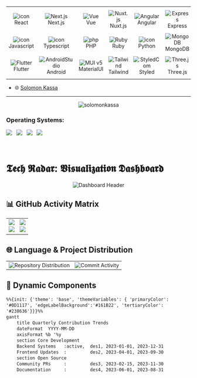 <table align="center">
  <tr>
    <td align="center" width="90">
      <img src="https://techstack-generator.vercel.app/react-icon.svg" alt="icon" width="55" height="55" />
      <br>React
    </td>
    <td align="center" width="90">
      <img src="https://skillicons.dev/icons?i=nextjs" width="45" height="45" alt="Next.js" />
      <br>Next.js
    </td>
    <td align="center" width="90">
      <img src="https://skillicons.dev/icons?i=vue" width="45" height="45" alt="Vue" />
      <br>Vue
    </td>
    <td align="center" width="90">
      <img src="https://skillicons.dev/icons?i=nuxtjs" width="45" height="45" alt="Nuxt.js" />
      <br>Nuxt.js
    </td>
    <td align="center" width="90">
      <img src="https://skillicons.dev/icons?i=angular" width="45" height="45" alt="Angular" />
      <br>Angular
    </td>
    <td align="center" width="90">
      <img src="https://skillicons.dev/icons?i=express" width="45" height="45" alt="Express" />
      <br>Express
    </td>
    <td align="center" width="90">
      <img src="https://skillicons.dev/icons?i=laravel" width="45" height="45" alt="Laravel" />
      <br>Laravel
    </td>
    <td align="center" width="90">
      <img src="https://skillicons.dev/icons?i=rails" width="45" height="45" alt="rails" />
      <br>Rails
    </td>
    <td align="center" width="90">
      <img src="https://techstack-generator.vercel.app/django-icon.svg" alt="icon" width="55" height="55" />
      <br>Django
    </td>
    <td align="center" width="90">
      <img src="https://github.com/devicons/devicon/blob/master/icons/phoenix/phoenix-original-wordmark.svg" title="Phoenix" alt="Phoenix " width="45" height="45"/>
      <br>Phoenix
    </td>
  </tr>
  <tr>
    <td align="center" width="90">
      <img src="https://techstack-generator.vercel.app/js-icon.svg" alt="icon" width="55" height="55" />
      <br>Javascript
    </td>
    <td align="center" width="90">
      <img src="https://techstack-generator.vercel.app/ts-icon.svg" alt="icon" width="55" height="55" />
      <br>Typescript
    </td>
    <td align="center" width="90">
      <img src="https://skillicons.dev/icons?i=php" width="45" height="45" alt="php" />
      <br>PHP
    </td>
    <td align="center" width="90">
      <img src="https://skillicons.dev/icons?i=ruby" width="45" height="45" alt="Ruby" />
      <br>Ruby
    </td>
    <td align="center" width="90">
      <img src="https://techstack-generator.vercel.app/python-icon.svg" alt="icon" width="55" height="55" />
      <br>Python
    </td>
    <td align="center" width="90">
      <img src="https://skillicons.dev/icons?i=mongodb" width="45" height="45" alt="MongoDB" />
      <br>MongoDB
    </td>
    <td align="center" width="90">
      <img src="https://techstack-generator.vercel.app/mysql-icon.svg" alt="icon" width="55" height="55" />
      <br>MySQL
    </td>
    <td align="center" width="90">
      <img src="https://skillicons.dev/icons?i=postgres" width="45" height="45" alt="PostgreSQL" />
      <br>PostgreSQL
    </td>
    <td align="center" width="90">
      <img src="https://skillicons.dev/icons?i=sqlite" width="45" height="45" alt="SQLite" />
      <br>SQLite
    </td>
    <td align="center" width="90">
      <img src="https://skillicons.dev/icons?i=supabase" width="45" height="45" alt="Supabase" />
      <br>Supabase
    </td>
  </tr>
  <tr>
    <td align="center" width="90">
      <img src="https://skillicons.dev/icons?i=flutter" width="45" height="45" alt="Flutter" />
      <br>Flutter
    </td>
    <td align="center" width="90">
      <img src="https://skillicons.dev/icons?i=androidstudio" width="45" height="45" alt="AndroidStudio" />
      <br>Android
    </td>
    <td align="center" width="90">
      <img src="https://skillicons.dev/icons?i=materialui" width="45" height="45" alt="MUI v5" />
      <br>MaterialUI
    </td>
    <td align="center" width="90">
      <img src="https://skillicons.dev/icons?i=tailwind" width="45" height="45" alt="Tailwind" />
      <br>Tailwind
    </td>
    <td align="center" width="90">
      <img src="https://skillicons.dev/icons?i=styledcomponents" width="45" height="45" alt="StyledCom" />
      <br>Styled
    </td>
    <td align="center" width="90">
      <img src="https://skillicons.dev/icons?i=threejs" width="45" height="45" alt="Three.js" />
      <br>Three.js
    </td>
    <td align="center" width="90">
      <img src="https://github.com/kroim/profile/blob/master/icons/icon_nft.png?raw=true" height="45" >
      <br>NFT
    </td>
    <td align="center" width="90">
      <img src="https://github.com/kroim/profile/blob/master/icons/icon_defi.png?raw=true" height="45" >
      <br>DeFi
    </td>
    <td align="center" width="90">
      <img src="https://skillicons.dev/icons?i=solidity" width="45" height="45" alt="Solidity" />
      <br>Solidity
    </td>
    <td align="center" width="90">
      <img src="https://skillicons.dev/icons?i=rust" width="45" height="45" alt="Rust" />
      <br>Rust
    </td>
  </tr>
</table>

- 🌐 [Solomon Kassa](https://solomonkassa.et)  

---
<p align="center">
  <img src="https://komarev.com/ghpvc/?username=solomonkassa&label=Profile%20views&color=0e75b6&style=flat" alt="solomonkassa" />
</p>

<h3>Operating Systems: </h3>
<p>
<img src="https://img.shields.io/badge/Ubuntu-E95420?style=for-the-badge&logo=ubuntu&logoColor=white" />&nbsp;&nbsp;
<img src="https://img.shields.io/badge/Windows-0078D6?style=for-the-badge&logo=windows&logoColor=white" />&nbsp;&nbsp;
<img src="https://img.shields.io/badge/Linux-FCC624?style=for-the-badge&logo=linux&logoColor=black" />&nbsp;&nbsp;
<img src="https://img.shields.io/badge/Android-3DDC84?style=for-the-badge&logo=android&logoColor=white" />&nbsp;&nbsp;
</p>

<br/>

# 𝕿𝖊𝖈𝖍 𝕽𝖆𝖉𝖆𝖗: 𝖁𝖎𝖘𝖚𝖆𝖑𝖎𝖟𝖆𝖙𝖎𝖔𝖓 𝕯𝖆𝖘𝖍𝖇𝖔𝖆𝖗𝖉

<div align="center">
  
![Dashboard Header](https://readme-typing-svg.demolab.com?font=Fira+Code&size=26&duration=3000&pause=500&color=27DDB5&center=true&vCenter=true&width=800&height=50&lines=🚀+Dynamic+GitHub+Profile+Analytics;📊+Real-time+Coding+Activity;🌍+Open+Source+Impact+Visualization)

</div>

## 📊 GitHub Activity Matrix

<table align="center">
  <tr>
    <td align="center" valign="top">
      <img src="https://github-readme-stats.vercel.app/api?username=solomonkassa&show_icons=true&theme=algolia&include_all_commits=true&count_private=true&hide_border=true&line_height=27&custom_title=Development+Activity" width="400"/>
      <br>
      <img src="https://github-readme-streak-stats.herokuapp.com/?user=solomonkassa&theme=algolia&hide_border=true&fire=DD2727&ring=52DD27&background=0D1117" width="400"/>
    </td>
    <td align="center" valign="top">
      <img src="https://github-readme-activity-graph.vercel.app/graph?username=solomonkassa&theme=react-dark&hide_border=true&area=true&custom_title=Contribution+Heatmap&radius=12" width="400"/>
      <br>
      <img src="https://github-profile-summary-cards.vercel.app/api/cards/productive-time?username=solomonkassa&theme=algolia&utcOffset=3&hide_border=true" width="400"/>
    </td>
  </tr>
</table>

## 🌐 Language & Project Distribution

<table align="center">
  <tr>
    <td align="center">
      <img src="https://github-profile-summary-cards.vercel.app/api/cards/repos-per-language?username=solomonkassa&theme=algolia&exclude=html,css,scss&hide_border=true" width="400" alt="Repository Distribution"/>
    </td>
    <td align="center">
      <img src="https://github-profile-summary-cards.vercel.app/api/cards/most-commit-language?username=solomonkassa&theme=algolia&hide_border=true" width="400" alt="Commit Activity"/>
    </td>
  </tr>
</table>

## 🚀 Dynamic Components

```mermaid
%%{init: {'theme': 'base', 'themeVariables': { 'primaryColor': '#0D1117', 'edgeLabelBackground':'#161B22', 'tertiaryColor': '#238636'}}}%%
gantt
    title Quarterly Contribution Trends
    dateFormat  YYYY-MM-DD
    axisFormat %b '%y
    section Core Development
    Backend Systems   :active,  des1, 2023-01-01, 2023-12-31
    Frontend Updates  :         des2, 2023-04-01, 2023-09-30
    section Open Source
    Community PRs     :         des3, 2023-02-15, 2023-11-30
    Documentation     :         des4, 2023-06-01, 2023-08-31
```
